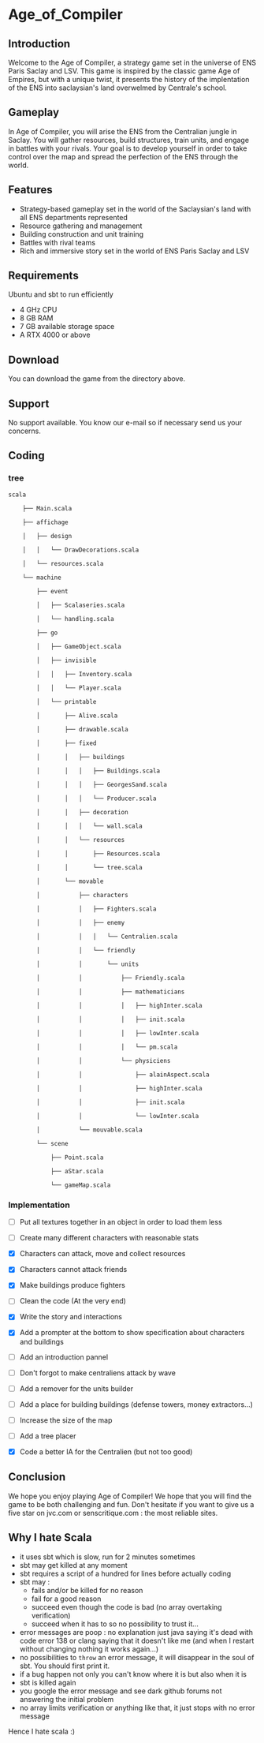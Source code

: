 # Age_of_Compiler
## Introduction
Welcome to the Age of Compiler, a strategy game set in the universe of ENS Paris Saclay and LSV. This game is inspired by the classic game Age of Empires, but with a unique twist, it presents the history of the implentation of the ENS into saclaysian's land overwelmed by Centrale's school.

## Gameplay
In Age of Compiler, you will arise the ENS from the Centralian jungle in Saclay. You will gather resources, build structures, train units, and engage in battles with your rivals. Your goal is to develop yourself in order to take control over the map and spread the perfection of the ENS through the world.

## Features
- Strategy-based gameplay set in the world of the Saclaysian's land with all ENS departments represented
- Resource gathering and management
- Building construction and unit training
- Battles with rival teams
- Rich and immersive story set in the world of ENS Paris Saclay and LSV

## Requirements
Ubuntu and sbt to run efficiently
- 4 GHz CPU
- 8 GB RAM
- 7 GB available storage space
- A RTX 4000 or above
## Download
You can download the game from the directory above.

## Support
No support available. You know our e-mail so if necessary send us your concerns.


## Coding
### tree
```
scala

    ├── Main.scala

    ├── affichage

    │   ├── design

    │   │   └── DrawDecorations.scala

    │   └── resources.scala

    └── machine

        ├── event

        │   ├── Scalaseries.scala

        │   └── handling.scala

        ├── go

        │   ├── GameObject.scala

        │   ├── invisible

        │   │   ├── Inventory.scala

        │   │   └── Player.scala

        │   └── printable

        │       ├── Alive.scala

        │       ├── drawable.scala

        │       ├── fixed

        │       │   ├── buildings

        │       │   │   ├── Buildings.scala

        │       │   │   ├── GeorgesSand.scala

        │       │   │   └── Producer.scala

        │       │   ├── decoration

        │       │   │   └── wall.scala

        │       │   └── resources

        │       │       ├── Resources.scala

        │       │       └── tree.scala

        │       └── movable

        │           ├── characters

        │           │   ├── Fighters.scala

        │           │   ├── enemy

        │           │   │   └── Centralien.scala

        │           │   └── friendly

        │           │       └── units

        │           │           ├── Friendly.scala

        │           │           ├── mathematicians

        │           │           │   ├── highInter.scala

        │           │           │   ├── init.scala

        │           │           │   ├── lowInter.scala

        │           │           │   └── pm.scala

        │           │           └── physiciens

        │           │               ├── alainAspect.scala

        │           │               ├── highInter.scala

        │           │               ├── init.scala

        │           │               └── lowInter.scala

        │           └── mouvable.scala

        └── scene

            ├── Point.scala

            ├── aStar.scala

            └── gameMap.scala
```

### Implementation
- [ ] Put all textures together in an object in order to load them less
- [ ] Create many different characters with reasonable stats
- [x] Characters can attack, move and collect resources 
- [x] Characters cannot attack friends
- [x] Make buildings produce fighters
- [ ] Clean the code (At the very end)
- [x] Write the story and interactions
- [x] Add a prompter at the bottom to show specification about characters and buildings
- [ ] Add an introduction pannel
- [ ] Don't forgot to make centraliens attack by wave
- [ ] Add a remover for the units builder
- [ ] Add a place for building buildings (defense towers, money extractors...)
- [ ] Increase the size of the map
- [ ] Add a tree placer
- [x] Code a better IA for the Centralien (but not too good)


## Conclusion
We hope you enjoy playing Age of Compiler! We hope that you will find the game to be both challenging and fun. Don't hesitate if you want to give us a five star on jvc.com or senscritique.com : the most reliable sites.





## Why I hate Scala
- it uses sbt which is slow, run for 2 minutes sometimes
- sbt may get killed at any moment
- sbt requires a script of a hundred for lines before actually coding
- sbt may :
    - fails and/or be killed for no reason
    - fail for a good reason
    - succeed even though the code is bad (no array overtaking verification)
    - succeed when it has to
  so no possibility to trust it...
- error messages are poop : no explanation just java saying it's dead with code error 138 or clang saying that it doesn't like me (and when I restart without changing nothing it works again...)
- no possibilities to `throw` an error message, it will disappear in the soul of sbt. You should first print it.
- if a bug happen not only you can't know where it is but also when it is
- sbt is killed again
- you google the error message and see dark github forums not answering the initial problem
- no array limits verification or anything like that, it just stops with no error message

Hence I hate scala :)




